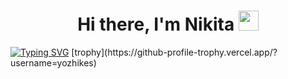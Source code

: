 <h1 align="center">Hi there, I'm Nikita</a>
<img src="https://github.com/blackcater/blackcater/raw/main/images/Hi.gif" height="32"/></h1>
<a href="https://github.com/yozhikes"><img src="https://readme-typing-svg.demolab.com?font=Fira+Code&pause=1000&center=true&lines=Programmer%F0%9F%92%BB%E2%9D%A4%EF%B8%8F" alt="Typing SVG" /></a>
[trophy](https://github-profile-trophy.vercel.app/?username=yozhikes)
